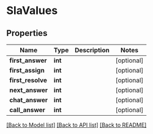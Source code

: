 # SlaValues

## Properties
Name | Type | Description | Notes
------------ | ------------- | ------------- | -------------
**first_answer** | **int** |  | [optional] 
**first_assign** | **int** |  | [optional] 
**first_resolve** | **int** |  | [optional] 
**next_answer** | **int** |  | [optional] 
**chat_answer** | **int** |  | [optional] 
**call_answer** | **int** |  | [optional] 

[[Back to Model list]](../README.md#documentation-for-models) [[Back to API list]](../README.md#documentation-for-api-endpoints) [[Back to README]](../README.md)


